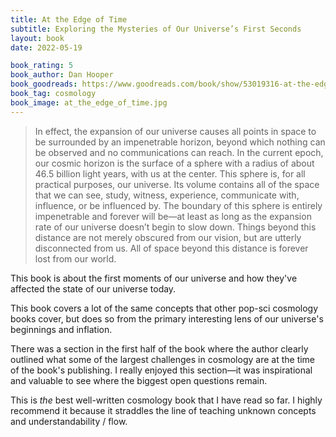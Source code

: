 ```yaml
---
title: At the Edge of Time
subtitle: Exploring the Mysteries of Our Universe’s First Seconds
layout: book
date: 2022-05-19

book_rating: 5
book_author: Dan Hooper
book_goodreads: https://www.goodreads.com/book/show/53019316-at-the-edge-of-time
book_tag: cosmology
book_image: at_the_edge_of_time.jpg
---
```


> In effect, the expansion of our universe causes all points in space to be surrounded by an impenetrable horizon, beyond which nothing can be observed and no communications can reach. In the current epoch, our cosmic horizon is the surface of a sphere with a radius of about 46.5 billion light years, with us at the center. This sphere is, for all practical purposes, our universe. Its volume contains all of the space that we can see, study, witness, experience, communicate with, influence, or be influenced by. The boundary of this sphere is entirely impenetrable and forever will be—at least as long as the expansion rate of our universe doesn’t begin to slow down. Things beyond this distance are not merely obscured from our vision, but are utterly disconnected from us. All of space beyond this distance is forever lost from our world.

This book is about the first moments of our universe and how they've affected the state of our universe today.

This book covers a lot of the same concepts that other pop-sci cosmology books cover, but does so from the primary interesting lens of our universe's beginnings and inflation.

There was a section in the first half of the book where the author clearly outlined what some of the largest challenges in cosmology are at the time of the book's publishing. I really enjoyed this section—it was inspirational and valuable to see where the biggest open questions remain.

This is _the_ best well-written cosmology book that I have read so far. I highly recommend it because it straddles the line of teaching unknown concepts and understandability / flow. 